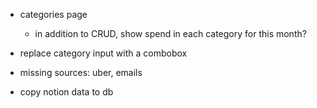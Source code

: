 - categories page
  - in addition to CRUD, show spend in each category for this month?
- replace category input with a combobox


- missing sources: uber, emails
- copy notion data to db